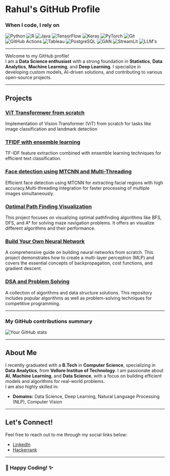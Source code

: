 # Rahul's GitHub Profile

<h3>When I code, I rely on</h3>
<p>
  <img alt="Python" src="https://img.shields.io/badge/-Python-3776AB?style=flat-square&logo=python&logoColor=white" />
  <img alt="R" src="https://img.shields.io/badge/-R-276DC3?style=flat-square&logo=r&logoColor=white" />
  <img alt="Java" src="https://img.shields.io/badge/-Java-007396?style=flat-square&logo=java&logoColor=white" />
  <img alt="TensorFlow" src="https://img.shields.io/badge/-TensorFlow-FF6F00?style=flat-square&logo=tensorflow&logoColor=white" />
  <img alt="Keras" src="https://img.shields.io/badge/-Keras-D00000?style=flat-square&logo=keras&logoColor=white" />
  <img alt="PyTorch" src="https://img.shields.io/badge/-PyTorch-EE4C2C?style=flat-square&logo=pytorch&logoColor=white" />
  <img alt="Git" src="https://img.shields.io/badge/-Git-F05032?style=flat-square&logo=git&logoColor=white" />
  <img alt="GitHub Actions" src="https://img.shields.io/badge/-Github_Actions-2088FF?style=flat-square&logo=github-actions&logoColor=white" />
  <img alt="Tableau" src="https://img.shields.io/badge/-Tableau-E97627?style=flat-square&logo=tableau&logoColor=white" />
  <img alt="PostgreSQL" src="https://img.shields.io/badge/-PostgreSQL-336791?style=flat-square&logo=postgresql&logoColor=white" />
  <img alt="GAN" src="https://img.shields.io/badge/-GAN-FF6F00?style=flat-square&logo=python&logoColor=white" />
  <img alt="StreamLit" src="https://img.shields.io/badge/-Streamlit-FF4B3A?style=flat-square&logo=streamlit&logoColor=white" />
  <img alt="LLM's" src="https://img.shields.io/badge/-LLMs-009688?style=flat-square&logo=python&logoColor=white" />
</p>

---

Welcome to my GitHub profile!  
I am a **Data Science enthusiast** with a strong foundation in **Statistics**, **Data Analytics**, **Machine Learning**, and **Deep Learning**. I specialize in developing custom models, AI-driven solutions, and contributing to various open-source projects.

---

## Projects

### [ViT Transformwer from scratch](https://github.com/Rahul20037237/Build_your_own_NN/blob/main/ViT__Transformer.ipynb)
Implementation of Vision Transformer (ViT) from scratch for tasks like image classification and landmark detection

### [TFIDF with ensemble learning](https://github.com/Rahul20037237/Build_your_own_NN/blob/main/TFIDF.ipynb)
TF-IDF feature extraction combined with ensemble learning techniques for efficient text classification.

### [Face detection using MTCNN and Multi-Threading](https://github.com/Rahul20037237/face_detection-and-multithreading)
Efficient face detection using MTCNN for extracting facial regions with high accuracy.Multi-threading integration for faster processing of multiple images simultaneously.

### [Optimal Path Finding Visualization](https://github.com/Rahul20037237/Optimial_path_finding_viz)
This project focuses on visualizing optimal pathfinding algorithms like BFS, DFS, and A* for solving maze navigation problems. It offers an visualize different algorithms and their performance.

### [Build Your Own Neural Network](https://github.com/Rahul20037237/Build_your_own_NN)
A comprehensive guide on building neural networks from scratch. This project demonstrates how to create a multi-layer perceptron (MLP) and covers the essential concepts of backpropagation, cost functions, and gradient descent.

### [DSA and Problem Solving](https://github.com/Rahul20037237/DSA_and_problem_solving)
A collection of algorithms and data structure solutions. This repository includes popular algorithms as well as problem-solving techniques for competitive programming.

---

<h3>My GitHub contributions summary</h3>

![Your GitHub stats](https://github-readme-stats.vercel.app/api?username=Rahul20037237&hide_border=true&show_icons=true&bg_color=151515&title_color=fb4362&icon_color=fb4362&text_bold=false&text_color=9e9e9e)

---

## About Me

I recently graduated with a **B.Tech** in **Computer Science**, specializing in **Data Analytics**, from **Vellore Institue of Technology**. I am passionate about **AI**, **Machine Learning**, and **Data Science**, with a focus on building efficient models and algorithms for real-world problems.  
I am also highly skilled in:

- **Domains:** Data Science, Deep Learning, Natural Language Processing (NLP), Computer Vision

---

## Let's Connect!

Feel free to reach out to me through my social links below:  
- [LinkedIn](https://www.linkedin.com/in/)
- [Hackerrank](https://www.hackerrank.com/profile/rahul_20bcd7237)

---

### 🚀 Happy Coding! ✨
